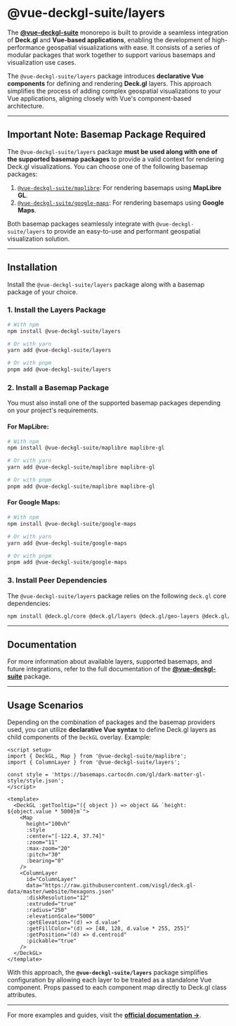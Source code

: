 # @vue-deckgl-suite/layers

The **[@vue-deckgl-suite](https://github.com/MostafaGamalSayed/vue-deck.gl-suite)** monorepo is built to provide a seamless integration of **Deck.gl** and **Vue-based applications**, enabling the development of high-performance geospatial visualizations with ease. It consists of a series of modular packages that work together to support various basemaps and visualization use cases.

The `@vue-deckgl-suite/layers` package introduces **declarative Vue components** for defining and rendering **Deck.gl** layers. This approach simplifies the process of adding complex geospatial visualizations to your Vue applications, aligning closely with Vue's component-based architecture.

---

## Important Note: Basemap Package Required

The `@vue-deckgl-suite/layers` package **must be used along with one of the supported basemap packages** to provide a valid context for rendering Deck.gl visualizations. You can choose one of the following basemap packages:

1. [`@vue-deckgl-suite/maplibre`](https://vue-deckgl-suite.wakeb.tech/maplibre/): For rendering basemaps using **MapLibre GL**.
2. [`@vue-deckgl-suite/google-maps`](https://vue-deckgl-suite.wakeb.tech/google-maps/): For rendering basemaps using **Google Maps**.

Both basemap packages seamlessly integrate with `@vue-deckgl-suite/layers` to provide an easy-to-use and performant geospatial visualization solution.

---

## Installation

Install the `@vue-deckgl-suite/layers` package along with a basemap package of your choice.

### 1. Install the Layers Package
```bash
# With npm
npm install @vue-deckgl-suite/layers

# Or with yarn
yarn add @vue-deckgl-suite/layers

# Or with pnpm
pnpm add @vue-deckgl-suite/layers
```

### 2. Install a Basemap Package
You must also install one of the supported basemap packages depending on your project's requirements.

#### For MapLibre:
```bash
# With npm
npm install @vue-deckgl-suite/maplibre maplibre-gl

# Or with yarn
yarn add @vue-deckgl-suite/maplibre maplibre-gl

# Or with pnpm
pnpm add @vue-deckgl-suite/maplibre maplibre-gl
```

#### For Google Maps:
```bash
# With npm
npm install @vue-deckgl-suite/google-maps

# Or with yarn
yarn add @vue-deckgl-suite/google-maps

# Or with pnpm
pnpm add @vue-deckgl-suite/google-maps
```

### 3. Install Peer Dependencies
The `@vue-deckgl-suite/layers` package relies on the following `deck.gl` core dependencies:

```bash
npm install @deck.gl/core @deck.gl/layers @deck.gl/geo-layers @deck.gl/aggregation-layers
```

---

## Documentation

For more information about available layers, supported basemaps, and future integrations, refer to the full documentation of the **[@vue-deckgl-suite](https://vue-deckgl-suite.wakeb.tech/)** package.

---

## Usage Scenarios

Depending on the combination of packages and the basemap providers used, you can utilize **declarative Vue syntax** to define Deck.gl layers as child components of the `DeckGL` overlay. Example:

```vue
<script setup>
import { DeckGL, Map } from '@vue-deckgl-suite/maplibre';
import { ColumnLayer } from '@vue-deckgl-suite/layers';

const style = 'https://basemaps.cartocdn.com/gl/dark-matter-gl-style/style.json';
</script>

<template>
  <DeckGL :getTooltip="({ object }) => object && `height: ${object.value * 5000}m`">
    <Map
      height="100vh"
      :style
      :center="[-122.4, 37.74]"
      :zoom="11"
      :max-zoom="20"
      :pitch="30"
      :bearing="0"
    />
    <ColumnLayer
      id="ColumnLayer"
      data="https://raw.githubusercontent.com/visgl/deck.gl-data/master/website/hexagons.json"
      :diskResolution="12"
      :extruded="true"
      :radius="250"
      :elevationScale="5000"
      :getElevation="(d) => d.value"
      :getFillColor="(d) => [48, 128, d.value * 255, 255]"
      :getPosition="(d) => d.centroid"
      :pickable="true"
    />
  </DeckGL>
</template>
```

With this approach, the **`@vue-deckgl-suite/layers`** package simplifies configuration by allowing each layer to be treated as a standalone Vue component. Props passed to each component map directly to Deck.gl class attributes.

---

For more examples and guides, visit the **[official documentation →](https://vue-deckgl-suite.wakeb.tech)**.